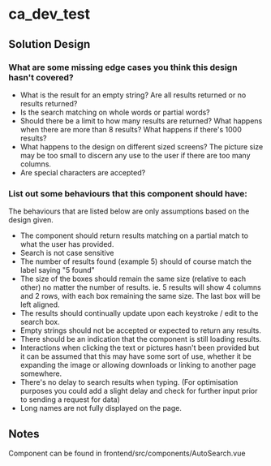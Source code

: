 # ca_dev_test

## Solution Design

### What are some missing edge cases you think this design hasn't covered?
- What is the result for an empty string? Are all results returned or no results returned?
- Is the search matching on whole words or partial words?
- Should there be a limit to how many results are returned? What happens when there are more than 8 results? What happens if there's 1000 results?
- What happens to the design on different sized screens? The picture size may be too small to discern any use to the user if there are too many columns. 
- Are special characters are accepted?


### List out some behaviours that this component should have: 
The behaviours that are listed below are only assumptions based on the design given. 
- The component should return results matching on a partial match to what the user has provided. 
- Search is not case sensitive
- The number of results found (example 5) should of course match the label saying "5 found"
- The size of the boxes should remain the same size (relative to each other) no matter the number of results. ie. 5 results will show 4 columns and 2 rows, with each box remaining the same size. The last box will be left aligned. 
- The results should continually update upon each keystroke / edit to the search box. 
- Empty strings should not be accepted or expected to return any results. 
- There should be an indication that the component is still loading results. 
- Interactions when clicking the text or pictures hasn't been provided but it can be assumed that this may have some sort of use, whether it be expanding the image or allowing downloads or linking to another page somewhere. 
- There's no delay to search results when typing. (For optimisation purposes you could add a slight delay and check for further input prior to sending a request for data)
- Long names are not fully displayed on the page. 


## Notes
Component can be found in frontend/src/components/AutoSearch.vue
